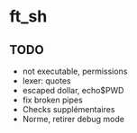 # ft_sh

## TODO

- not executable, permissions
- lexer: quotes
- escaped dollar, echo$PWD
- fix broken pipes
- Checks supplémentaires
- Norme, retirer debug mode
